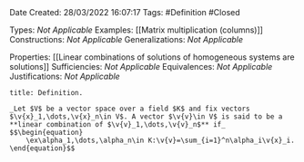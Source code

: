 <br />
<br />

Date Created: 28/03/2022 16:07:17
Tags: #Definition #Closed 

Types: _Not Applicable_
Examples: [[Matrix multiplication (columns)]]
Constructions: _Not Applicable_
Generalizations: _Not Applicable_

Properties: [[Linear combinations of solutions of homogeneous systems are solutions]]
Sufficiencies: _Not Applicable_
Equivalences: _Not Applicable_
Justifications: _Not Applicable_

``` ad-Definition
title: Definition.

_Let $V$ be a vector space over a field $K$ and fix vectors $\v{x}_1,\dots,\v{x}_n\in V$. A vector $\v{v}\in V$ is said to be a **linear combination of $\v{v}_1,\dots,\v{v}_n$** if_
$$\begin{equation}
    \ex\alpha_1,\dots,\alpha_n\in K:\v{v}=\sum_{i=1}^n\alpha_i\v{x}_i.
\end{equation}$$

```
